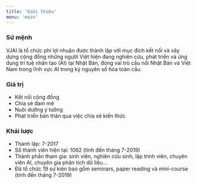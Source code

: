 ```yaml
---
title: 'Giới thiệu'
menu: 'main'
---
```


### Sứ mệnh
VJAI là tổ chức phi lợi nhuận được thành lập với mục đích kết nối và xây dựng cộng đồng những người Việt hiện đang nghiên cứu, phát triển và ứng dụng trí tuệ nhân tạo (AI) tại Nhật Bản, đóng vai trò cầu nối Nhật Bản và Việt Nam trong lĩnh vực AI trong kỷ nguyên số hóa toàn cầu.

### Giá trị
- Kết nối cộng đồng
- Chia sẻ đam mê
- Nuôi dưỡng ý tưởng
- Phát triển bản thân qua việc chia sẻ kiến thức

### Khái lược
- Thành lập: 					7-2017
- Số thành viên hiện tại: 	                    	1062 (tính đến tháng 7-2019)
- Thành phần tham gia: sinh viên, nghiên cứu sinh, lập trình viên, chuyên viên AI, chuyên gia phân tích dữ liệu...
- Đã tổ chức 19 sự kiện bao gồm seminars, paper reading và mini-course (tính đến tháng 7-2019)
